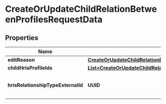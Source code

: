 

# CreateOrUpdateChildRelationBetweenProfilesRequestData


## Properties

| Name | Type | Description | Notes |
|------------ | ------------- | ------------- | -------------|
|**editReason** | [**CreateOrUpdateChildRelationBetweenProfilesRequestDataEditReason**](CreateOrUpdateChildRelationBetweenProfilesRequestDataEditReason.md) |  |  [optional] |
|**childHrisProfileIds** | [**List&lt;CreateOrUpdateChildRelationBetweenProfilesRequestDataChildHrisProfileIdsInner&gt;**](CreateOrUpdateChildRelationBetweenProfilesRequestDataChildHrisProfileIdsInner.md) |  |  [optional] |
|**hrisRelationshipTypeExternalId** | **UUID** | External id of the relationship type |  [optional] |



